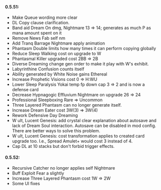 #### 0.5.51:
- Make Queue wording more clear 
- DL Copy clause clarification.
- Band aid Dream On dmg, Nightmare 13 => 14; generates as much P as mana amount spent on it
- Remove News Fab self nm
- Add Tranq Barrage Nightmare apply animation
- Phantasm Double limits how many times it can perform copying globally
- Reduce Sleep Walking cost on upgrade to W
- Phantasmal Killer upgraded cost 2BB => 2B
- Diverse Dreaming change gen order to make it play with W's exhibit.
- Labyrinthine Confusion counts itself
- Ability generated by White Noise gains Ethereal
- Increase Prophetic Visions cost 0 => H:WU
- Lower Sleep Paralysis Yokai temp fp down cap 3 => 2 and is now a defense card
- Decrease Hypnagogic Effluvium Nightmare on upgrade 26 => 24
- Professional Sleepboxing Rare => Uncommon
- Three Layered Phantasm can no longer generate itself.
- Increase Dream Eater cost 3W(3) => 3W(4)
- Rework Defensive Day Dreaming
- W ult, Lucent Genesis: add crystal clear explanation about autosave and lack of Dream Soul interaction. Autosave can be disabled in mod config. There are better ways to solve this problem.
- W ult, Lucent Genesis: cost transformation applies to created card upgrade too. I.e., Spread Amulet+ would cost 3 instead of 4.
- Cap DL at 10 stacks but don't forbid trigger effects.
#### 0.5.52:
- Recursive Catcher no longer applies self Nightmare
- Buff Exploit Fear a slightly
- Increase Three Layered Phantasm cost 1W => 2W
- Some UI fixes